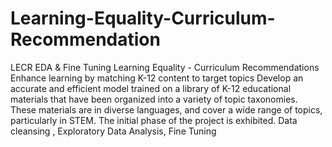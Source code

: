 # Learning-Equality-Curriculum-Recommendation
LECR EDA &amp; Fine Tuning
Learning Equality - Curriculum Recommendations
Enhance learning by matching K-12 content to target topics
Develop an accurate and efficient model trained on a library of K-12 educational materials that have been organized into a variety of topic taxonomies. 
These materials are in diverse languages, and cover a wide range of topics, particularly in STEM.
The initial phase of the project is exhibited.
Data cleansing , Exploratory Data Analysis, Fine Tuning
